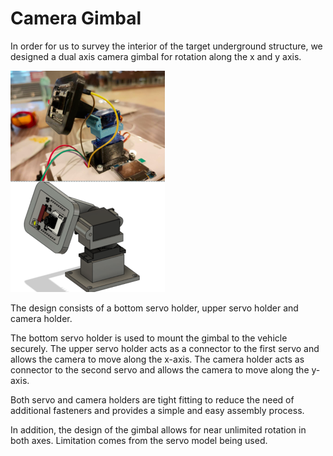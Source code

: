 # Camera Gimbal

In order for us to survey the interior of the target underground structure, we designed a dual axis camera gimbal for rotation along the x and y axis.

![camera gimbal](https://github.com/Tristan-Technologies/EASem2Help/blob/master/Mechanical_Components/Pictures/Camera%20Gimbal.png)

The design consists of a bottom servo holder, upper servo holder and camera holder.

The bottom servo holder is used to mount the gimbal to the vehicle securely. The upper servo holder acts as a connector to the first servo and allows the camera to move along the x-axis. The camera holder acts as connector to the second servo and allows the camera to move along the y-axis.

Both servo and camera holders are tight fitting to reduce the need of additional fasteners and provides a simple and easy assembly process.

In addition, the design of the gimbal allows for near unlimited rotation in both axes. Limitation comes from the servo model being used.
